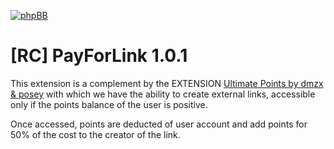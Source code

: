 [![phpBB](https://www.phpbb.com/theme/images/logos/blue/160x52.png)](http://www.phpbb.com)

# [RC] PayForLink 1.0.1
This extension is a complement by the EXTENSION [Ultimate Points by dmzx &amp; posey](http://www.dmzx-web.net/viewtopic.php?f=66&t=2415) with which we have the ability to create external links, accessible only if the points balance of the user is positive.

Once accessed, points are deducted of user account and add points for 50% of the cost to the creator of the link.
